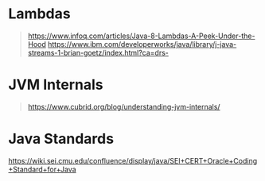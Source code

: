 # Lambdas
> https://www.infoq.com/articles/Java-8-Lambdas-A-Peek-Under-the-Hood
> https://www.ibm.com/developerworks/java/library/j-java-streams-1-brian-goetz/index.html?ca=drs-

# JVM Internals
> https://www.cubrid.org/blog/understanding-jvm-internals/

# Java Standards
https://wiki.sei.cmu.edu/confluence/display/java/SEI+CERT+Oracle+Coding+Standard+for+Java